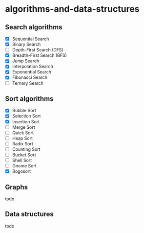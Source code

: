# algorithms-and-data-structures

## Search algorithms
- [x] Sequential Search
- [x] Binary Search
- [ ] Depth-First Search (DFS)
- [x] Breadth-First Search (BFS)
- [x] Jump Search
- [x] Interpolation Search
- [x] Exponential Search
- [x] Fibonacci Search
- [ ] Ternary Search

## Sort algorithms
- [x] Bubble Sort
- [x] Selection Sort
- [x] Insertion Sort
- [ ] Merge Sort
- [ ] Quick Sort
- [ ] Heap Sort
- [ ] Radix Sort
- [ ] Counting Sort
- [ ] Bucket Sort
- [ ] Shell Sort
- [ ] Gnome Sort
- [x] Bogosort

## Graphs
todo

## Data structures
todo